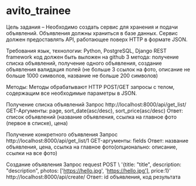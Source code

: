 # avito_trainee
Цель задания – Необходимо создать сервис для хранения и подачи объявлений. Объявления должны храниться в базе данных. Сервис должен предоставлять API, работающее поверх HTTP в формате JSON.

Требования
язык, технологии: Python, PostgreSQL, Django REST framework
код должен быть выложен на github
3 метода: получение списка объявлений, получение одного объявления, создание объявления
валидация полей (не больше 3 ссылок на фото, описание не больше 1000 символов, название не больше 200 символов)

Методы:
Методы обрабатывают HTTP POST/GET запросы c телом, содержащим все необходимые параметры в JSON.

Получение списка объявлений
Запрос
http://localhost:8000/api/get_list/
GET-Аргументы: page, sort_date(asc/desc), sort_price(asc/desc)
Ответ: список объявлений (название объявления, ссылка на главное фото (первое в списке), цена)

Получение конкретного объявления
Запрос
http://localhost:8000/api/get_list/1
GET-аргументы: fields
Ответ: название объявления, цена, ссылка на главное фото(опционально: описание, ссылки на все фото)

Создание объявления
Запрос
request POST \ 
'{title: "title", 
description: "description", 
photos: ['https://hello.jpg',
         'https://hello.jpg'],
price:1}'
http://localhost:8000/api/create/
Ответ: id объявления, код результата
